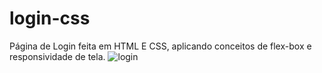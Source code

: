 # login-css
Página de Login feita em HTML E CSS, aplicando conceitos de flex-box e responsividade de tela.
![login](https://user-images.githubusercontent.com/109328920/201489182-b08c65b9-8073-4cb3-b5fc-a19a79a79df4.png)
